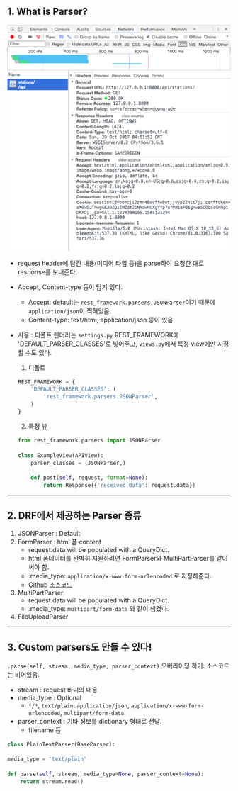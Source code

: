 ## 1. What is Parser?

![](./images/get_request_header.png)

- request header에 담긴 내용(미디어 타입 등)을 parse하여 요청한 대로 response를 보내준다.
- Accept, Content-type 등이 담겨 있다.
    - Accept: default는 `rest_framework.parsers.JSONParser`이기 때문에 `application/json`이 찍혀있음.
    - Content-type: text/html, application/json 등이 있음
- 사용 : 디폴트 렌더러는 `settings.py` REST_FRAMEWORK에 'DEFAULT_PARSER_CLASSES'로 넣어주고, `views.py`에서 특정 view에만 지정할 수도 있다.

    1. 디폴트

    ```python
    REST_FRAMEWORK = {
        'DEFAULT_PARSER_CLASSES': (
            'rest_framework.parsers.JSONParser',
        )
    }
    ```

    2. 특정 뷰

    ```python
    from rest_framework.parsers import JSONParser

    class ExampleView(APIView):
        parser_classes = (JSONParser,)

        def post(self, request, format=None):
            return Response({'received data': request.data})
    ```

---

## 2. DRF에서 제공하는 Parser 종류

1. JSONParser : Default
2. FormParser : html 폼 content
    - request.data will be populated with a QueryDict.
    - html 폼데이터를 완벽히 지원하려면 FormParser와 MultiPartParser를 같이 써야 함.
    - .media_type: `application/x-www-form-urlencoded` 로 지정해준다.
    * [Github 소스코드](https://github.com/encode/django-rest-framework/blob/ea894cd90a7544b0507c5f94bb3eb3da25000ccf/rest_framework/parsers.py)
3. MultiPartParser
    - request.data will be populated with a QueryDict.
    - .media_type: `multipart/form-data` 와 같이 생겼다.
4. FileUploadParser

---

## 3. Custom parsers도 만들 수 있다!
`.parse(self, stream, media_type, parser_context)` 오버라이딩 하기. 소스코드는 비어있음.

- stream : request 바디의 내용
- media_type : Optional
    - `*/*`, `text/plain`, `application/json`, `application/x-www-form-urlencoded`, `multipart/form-data`
- parser_context : 기타 정보를 dictionary 형태로 전달.
    - filename 등

```python
class PlainTextParser(BaseParser):

media_type = 'text/plain'

def parse(self, stream, media_type=None, parser_context=None):
    return stream.read()
```
